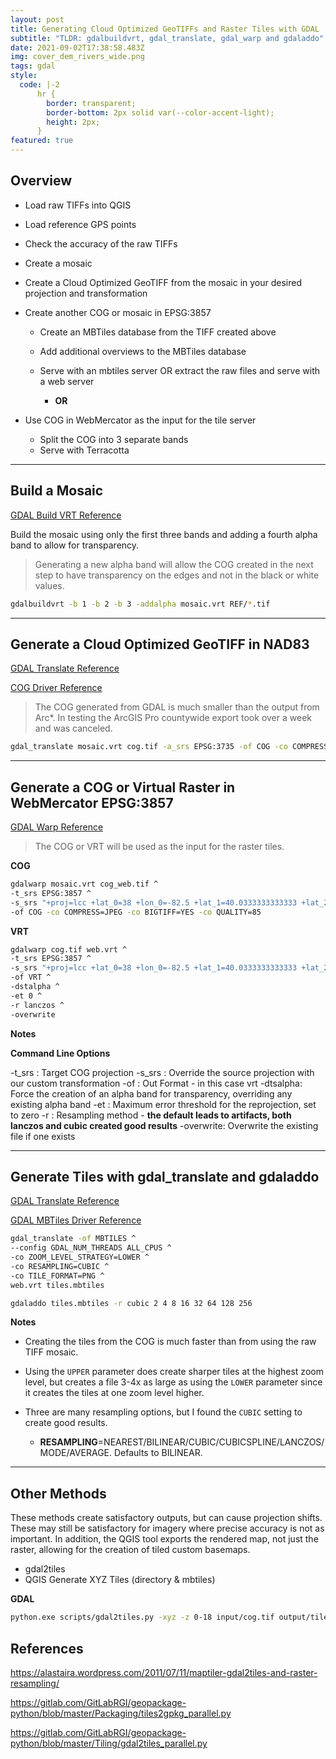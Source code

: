 ```yaml
---
layout: post
title: Generating Cloud Optimized GeoTIFFs and Raster Tiles with GDAL
subtitle: "TLDR: gdalbuildvrt, gdal_translate, gdal_warp and gdaladdo"
date: 2021-09-02T17:38:58.483Z
img: cover_dem_rivers_wide.png
tags: gdal
style:
  code: |-2
      hr {
        border: transparent;
        border-bottom: 2px solid var(--color-accent-light);
        height: 2px;
      }
featured: true
---
```

## Overview

* Load raw TIFFs into QGIS
* Load reference GPS points
* Check the accuracy of the raw TIFFs
* Create a mosaic
* Create a Cloud Optimized GeoTIFF from the mosaic in your desired projection and transformation
* Create another COG or mosaic in EPSG:3857

  * Create an MBTiles database from the TIFF created above
  * Add additional overviews to the MBTiles database
  * Serve with an mbtiles server OR extract the raw files and serve with a web server

    * **OR** 
* Use COG in WebMercator as the input for the tile server

  * Split the COG into 3 separate bands
  * Serve with Terracotta

- - -

## Build a Mosaic

[GDAL Build VRT Reference](https://gdal.org/programs/gdalbuildvrt.html)

Build the mosaic using only the first three bands and adding a fourth alpha band to allow for transparency. 

> Generating a new alpha band will allow the COG created in the next step to have transparency on the edges and not in the black or white values.

```bash
gdalbuildvrt -b 1 -b 2 -b 3 -addalpha mosaic.vrt REF/*.tif
```

- - -

## Generate a Cloud Optimized GeoTIFF in NAD83

[GDAL Translate Reference](https://gdal.org/programs/gdal_translate.html)

[COG Driver Reference](https://gdal.org/drivers/raster/cog.html)

> The COG generated from GDAL is much smaller than the output from Arc*. In testing the ArcGIS Pro countywide export took over a week and was canceled.

```bash
gdal_translate mosaic.vrt cog.tif -a_srs EPSG:3735 -of COG -co COMPRESS=JPEG -co BIGTIFF=YES -co QUALITY=85
```

- - -

## Generate a COG or Virtual Raster in WebMercator EPSG:3857

[GDAL Warp Reference](https://gdal.org/programs/gdalwarp.html)

> The COG or VRT will be used as the input for the raster tiles.

**COG**

```bash
gdalwarp mosaic.vrt cog_web.tif ^
-t_srs EPSG:3857 ^
-s_srs "+proj=lcc +lat_0=38 +lon_0=-82.5 +lat_1=40.0333333333333 +lat_2=38.7333333333333 +x_0=600000 +y_0=0 +ellps=GRS80 +towgs84=-0.9956,1.9013,0.5215,0.025915,0.009246,0.011599,-0.00062 +units=us-ft +no_defs" ^
-of COG -co COMPRESS=JPEG -co BIGTIFF=YES -co QUALITY=85
```

**VRT**

```bash
gdalwarp cog.tif web.vrt ^
-t_srs EPSG:3857 ^
-s_srs "+proj=lcc +lat_0=38 +lon_0=-82.5 +lat_1=40.0333333333333 +lat_2=38.7333333333333 +x_0=600000 +y_0=0 +ellps=GRS80 +towgs84=-0.9956,1.9013,0.5215,0.025915,0.009246,0.011599,-0.00062 +units=us-ft +no_defs" ^
-of VRT ^
-dstalpha ^
-et 0 ^
-r lanczos ^
-overwrite
```

**Notes**

**Command Line Options**

\-t_srs	: Target COG projection
-s_srs	: Override the source projection with our custom transformation
-of		 : Out Format - in this case vrt
-dtsalpha: Force the creation of an alpha band for transparency, overriding any existing alpha band
-et		 : Maximum error threshold for the reprojection, set to zero
-r		   : Resampling method - **the default leads to artifacts, both lanczos and cubic created good results**
-overwrite: Overwrite the existing file if one exists

- - -

## Generate Tiles with gdal_translate and gdaladdo

[GDAL Translate Reference](https://gdal.org/programs/gdal_translate.html)

[GDAL MBTiles Driver Reference](https://gdal.org/drivers/raster/mbtiles.html)

```bash
gdal_translate -of MBTILES ^
--config GDAL_NUM_THREADS ALL_CPUS ^
-co ZOOM_LEVEL_STRATEGY=LOWER ^
-co RESAMPLING=CUBIC ^
-co TILE_FORMAT=PNG ^
web.vrt tiles.mbtiles
```

```bash
gdaladdo tiles.mbtiles -r cubic 2 4 8 16 32 64 128 256
```

**Notes**

* Creating the tiles from the COG is much faster than from using the raw TIFF mosaic.
* Using the `UPPER` parameter does create sharper tiles at the highest zoom level, but creates a file 3-4x as large as using the `LOWER` parameter since it creates the tiles at one zoom level higher.
* Three are many resampling options, but  I found the `CUBIC` setting to create good results.

  * **RESAMPLING**=NEAREST/BILINEAR/CUBIC/CUBICSPLINE/LANCZOS/MODE/AVERAGE. Defaults to BILINEAR.

- - -

## Other Methods

These methods create satisfactory outputs, but can cause projection shifts. These may still be satisfactory for imagery where precise accuracy is not as important. In addition, the QGIS tool exports the rendered map, not just the raster, allowing for the creation of tiled custom basemaps.

* gdal2tiles
* QGIS Generate XYZ Tiles (directory & mbtiles)

**GDAL**

```bash
python.exe scripts/gdal2tiles.py -xyz -z 0-18 input/cog.tif output/tiles
```

## References

<https://alastaira.wordpress.com/2011/07/11/maptiler-gdal2tiles-and-raster-resampling/>

<https://gitlab.com/GitLabRGI/geopackage-python/blob/master/Packaging/tiles2gpkg_parallel.py>

<https://gitlab.com/GitLabRGI/geopackage-python/blob/master/Tiling/gdal2tiles_parallel.py>